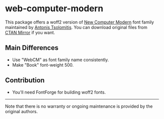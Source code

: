 # web-computer-modern

This package offers a woff2 version of [New Computer Modern](https://ctan.org/pkg/newcomputermodern) font family maintained by [Antonis Tsolomitis](https://ctan.org/author/tsolomitis). You can download original files from [CTAN Mirror](https://mirrors.ctan.org/fonts/newcomputermodern.zip) if you want.

## Main Differences

- Use "WebCM" as font family name consistently.
- Make "Book" font-weight 500.

## Contribution

- You'll need FontForge for building woff2 fonts.

---

Note that there is no warranty or ongoing maintenance is provided by the original authors.
